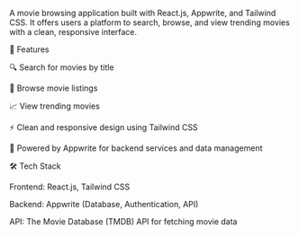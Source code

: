 A movie browsing application built with React.js, Appwrite, and Tailwind CSS. It offers users a platform to search, browse, and view trending movies with a clean, responsive interface.

📌 Features

🔍 Search for movies by title

🎥 Browse movie listings

📈 View trending movies

⚡ Clean and responsive design using Tailwind CSS

📡 Powered by Appwrite for backend services and data management



🛠️ Tech Stack

Frontend: React.js, Tailwind CSS

Backend: Appwrite (Database, Authentication, API)

API: The Movie Database (TMDB) API for fetching movie data
